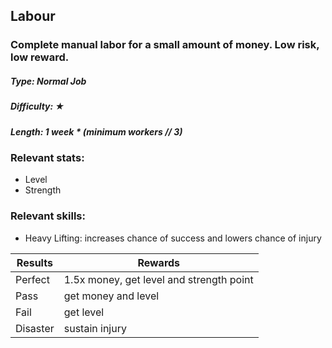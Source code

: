 ## Labour
### Complete manual labor for a small amount of money. Low risk, low reward.
##### Type: Normal Job 
##### Difficulty: ★
##### Length: 1 week * (minimum workers // 3)
### Relevant stats:
* Level
* Strength
### Relevant skills:
* Heavy Lifting: increases chance of success and lowers chance of injury

Results | Rewards
------------ | -------------
Perfect | 1.5x money, get level and strength point
Pass | get money and level
Fail | get level
Disaster | sustain injury






